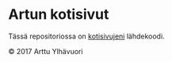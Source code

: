 # Artun kotisivut

Tässä repositoriossa on <a href="https://areee.github.io/" target="_blank">kotisivujeni</a> lähdekoodi.

© 2017 Arttu Ylhävuori
